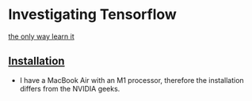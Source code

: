 # Investigating Tensorflow

[the only way learn it](https://www.youtube.com/watch?v=kT2KROiSXDg)

## [Installation](https://github.com/jeffheaton/t81_558_deep_learning/blob/master/install/tensorflow-install-mac-metal-jul-2021.ipynb)

- I have a MacBook Air with an M1 processor, therefore the installation differs from the NVIDIA geeks.

